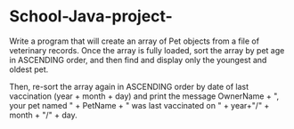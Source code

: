 # School-Java-project- 
Write a program that will create an array of Pet objects from a file of veterinary records.  Once the array is fully loaded, sort the array by pet age in ASCENDING order, and then find and display only the youngest and oldest pet. 

Then, re-sort the array again in ASCENDING order by date of last vaccination (year + month + day) and print the message OwnerName + ", your pet named " + PetName + " was last vaccinated on " + year+"/" + month + "/" + day. 

